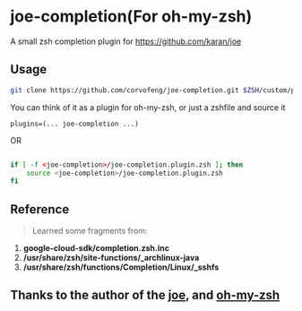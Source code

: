 # joe-completion(For oh-my-zsh)

 A small zsh completion plugin for https://github.com/karan/joe

## Usage

```bash
git clone https://github.com/corvofeng/joe-completion.git $ZSH/custom/plugins/joe-completion
```

You can think of it as a plugin for oh-my-zsh, or just a zshfile and source it

`plugins=(... joe-completion ...)`

OR

```bash

if [ -f <joe-completion>/joe-completion.plugin.zsh ]; then
    source <joe-completion>/joe-completion.plugin.zsh
fi
```

## Reference

> Learned some fragments from:

   1. **google-cloud-sdk/completion.zsh.inc**
   2. **/usr/share/zsh/site-functions/_archlinux-java**
   3. **/usr/share/zsh/functions/Completion/Linux/_sshfs**


## Thanks to the author of the [joe][joe], and [oh-my-zsh][oh-my-zsh]

[joe]: https://github.com/karan/joe
[oh-my-zsh]: https://github.com/robbyrussell/oh-my-zsh
